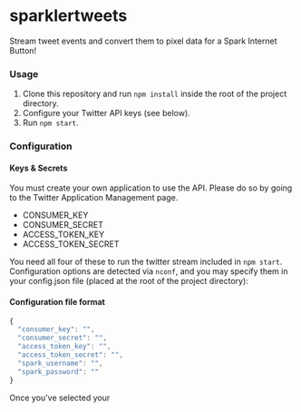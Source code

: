 sparklertweets
============
Stream tweet events and convert them to pixel data for a Spark Internet Button!

### Usage

1. Clone this repository and run `npm install` inside the root of the project directory.
2. Configure your Twitter API keys (see below).
3. Run `npm start`.

### Configuration

#### Keys & Secrets

You must create your own application to use the API. Please do so by going to the Twitter Application Management page.

* CONSUMER_KEY
* CONSUMER_SECRET
* ACCESS_TOKEN_KEY
* ACCESS_TOKEN_SECRET

You need all four of these to run the twitter stream included in `npm start`. Configuration options are detected via `nconf`, and you may specify them in your config.json file (placed at the root of the project directory):


#### Configuration file format
  ```js
  {
  	"consumer_key": "",
  	"consumer_secret": "",
  	"access_token_key": "",
  	"access_token_secret": "",
    "spark_username": "",
    "spark_password": ""
  }
  ```

  Once you've selected your